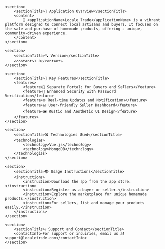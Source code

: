 <?xml version="1.0" encoding="UTF-8"?>
<readme>
    <title>🌿 Locale Trade - Application README</title>
    
    <section>
        <sectionTitle>🌟 Application Overview</sectionTitle>
        <content>
            🌱 <applicationName>Locale Trade</applicationName> is a vibrant platform designed to connect local artisans and buyers. It focuses on the sale and purchase of homemade products, offering a unique, community-driven experience.
        </content>
    </section>

    <section>
        <sectionTitle>🔍 Version</sectionTitle>
        <content>1.0</content>
    </section>

    <section>
        <sectionTitle>🚀 Key Features</sectionTitle>
        <features>
            <feature>👥 Separate Portals for Buyers and Sellers</feature>
            <feature>🔐 Enhanced Security with Password Verification</feature>
            <feature>🌐 Real-time Updates and Notifications</feature>
            <feature>📊 User-friendly Seller Dashboard</feature>
            <feature>🖼️ Rustic and Aesthetic UI Design</feature>
        </features>
    </section>

    <section>
        <sectionTitle>🛠️ Technologies Used</sectionTitle>
        <technologies>
            <technology>Vue.js</technology>
            <technology>MongoDB</technology>
        </technologies>
    </section>

    <section>
        <sectionTitle>📚 Usage Instructions</sectionTitle>
        <instructions>
            <instruction>Download the app from the app store.</instruction>
            <instruction>Register as a buyer or seller.</instruction>
            <instruction>Explore the marketplace for unique homemade products.</instruction>
            <instruction>For sellers, list and manage your products easily.</instruction>
        </instructions>
    </section>

    <section>
        <sectionTitle>📞 Support and Contact</sectionTitle>
        <contactInfo>For support or inquiries, email us at support@localetrade.com</contactInfo>
    </section>
</readme>
